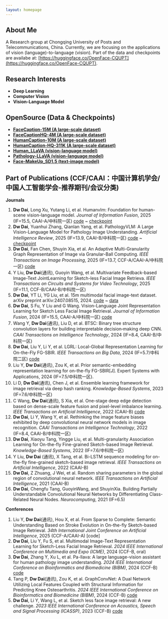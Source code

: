 ```yaml
---
layout: homepage
---
```


## About Me

A Research group at Chongqing University of Posts and Telecommunications, China. Currently, we are focusing on the applications of vision (language)-to-language (vision). Part of the data and checkpoints are availabe at: [https://huggingface.co/OpenFace-CQUPT](https://huggingface.co/OpenFace-CQUPT).


## Research Interests

- **Deep Learning** 
- **Computer Vision**
- **Vision-Language Model** 
  
## OpenSource (Data & Checkpoints)

- **[FaceCaption-15M (A large-scale dataset)](https://huggingface.co/datasets/OpenFace-CQUPT/FaceCaption-15M)**
- **[FaceCaptionHQ-4M (A large-scale dataset)](https://huggingface.co/datasets/OpenFace-CQUPT/FaceCaptionHQ-4M)**
- **[HumanCaption-10M (A large-scale dataset)](https://huggingface.co/datasets/OpenFace-CQUPT/HumanCaption-10M)**
- **[HumanCaption-HQ-311K (A large-scale dataset)](https://huggingface.co/datasets/OpenFace-CQUPT/HumanCaption-HQ-311K)**
- **[Human_LLaVA (vision-language model)](https://huggingface.co/OpenFace-CQUPT/Human_LLaVA)**
- **[Pathology-LLaVA (vision-language model)](https://huggingface.co/OpenFace-CQUPT/Pathology-LLaVA)**
- **[Face-MakeUp_SD1.5 (text-image model)](https://huggingface.co/OpenFace-CQUPT/Face-MakeUp_SD1.5)**
  
## Part of Publications (CCF/CAAI：中国计算机学会/中国人工智能学会-推荐期刊/会议分类)
​**Journals**​
1. ​**Dw Dai**, Long Xu, Yutang Li, et al. Humanvlm: Foundation for human-scene vision-language model. *Journal of Information Fusion*, 2025 (IF=15.5, CAAI-A/中科院一区) [code](https://github.com/ddw2AIGROUP2CQUPT/HumanVLM) ~ [checkpoint](https://huggingface.co/OpenFace-CQUPT/Human_LLaVA)
2. ​**Dw Dai**, Yuanhui Zhang, Qianlan Yang, et al. PathologyVLM: A Large Vision-Language Model for Pathology Image Understanding. *Artificial Intelligence Review*, 2025 (IF=13.9, CAAI-B/中科院一区) [code](https://github.com/ddw2AIGROUP2CQUPT/PA-LLaVA) ~ [checkpoint](https://huggingface.co/OpenFace-CQUPT/Pathology-LLaVA)
3. **Dw Dai**, Fan Chen, Shuyin Xia, et al. An Adaptive Multi-Granularity Graph Representation of Image via Granular-Ball Computing. *IEEE Transactions on Image Processing*, 2025 (IF=13.7, CCF-A/CAAI-A/中科院一区) [code](https://github.com/ddw2AIGROUP2CQUPT/GRIG)
4. Y Liu, **Dw Dai**(通讯), Guoyin Wang, et al. Multivariate Feedback-based Image-Text JointLearning for Sketch-less Facial Image Retrieva. *IEEE Transactions on Circuits and Systems for Video Technology*, 2025 (IF=11.1, CCF-B/CAAI-B/中科院一区)
5. **Dw Dai**, YT Li, YG Liu, et al. 15m multimodal facial image-text dataset. arXiv preprint arXiv:2407.08515, 2024. [code](https://huggingface.co/OpenFace-CQUPT/FLIP) ~ [data](https://huggingface.co/datasets/OpenFace-CQUPT/FaceCaption-15M)
6. ​**Dw Dai**, S Fu, Y Liu and G Wang. Vision-Language Joint Representation Learning for Sketch Less Facial Image Retrieval. *Journal of Information Fusion*, 2024 (IF=15.5, CAAI-A/中科院一区) [code](https://github.com/ddw2AIGROUP2CQUPT/FVLP)  
7. Wang Y, ​**Dw Dai**​(通讯), Liu D, et al. BTSC: Binary tree structure convolution layers for building interpretable decision‐making deep CNN. *CAAI Transactions on Intelligence Technology*, 2024 (IF=8.4, CAAI-B/中科院一区)
8. ​**Dw Dai**, Liu Y, Li Y, et al. LGRL: Local-Global Representation Learning for On-the-Fly FG-SBIR. *IEEE Transactions on Big Data*, 2024 (IF=5.7/中科院二区) [code](https://github.com/ddw2AIGROUP2CQUPT/LGRL)
9. Liu Y, **Dw Dai**(通讯), Zou K, et al. Prior semantic-embedding representation learning for on-the-fly FG-SBIR[J]. Expert Systems with Applications, 2024 (IF=7.5/中科院一区).  
10. Li D, ​**Dw Dai**(通讯)​, Chen J, et al. Ensemble learning framework for image retrieval via deep hash ranking. *Knowledge-Based Systems*, 2023 (IF=7.6/中科院一区)
11. C Wang, **Dw Dai**(通讯), S Xia, et al. One-stage deep edge detection based on dense-scale feature fusion and pixel-level imbalance learning. *IEEE Transactions on Artificial Intelligence*, 2022 (CAAI-B) [code](https://github.com/ddw2AIGROUP2CQUPT/DDF)
12. ​**Dw Dai**, Li Y, Wang Y, et al. Rethinking the image feature biases exhibited by deep convolutional neural network models in image recognition. *CAAI Transactions on Intelligence Technology*, 2022 (IF=8.4, CAAI-B/中科院一区)
13. ​**Dw Dai**, Xiaoyu Tang, Yingge Liu, et al. Multi-granularity Association Learning for On-the-fly Fine-grained Sketch-based Image Retrieval. *Knowledge-Based Systems*, 2022 (IF=7.6/中科院一区)
14. Y Liu, **Dw Dai** (通讯), X Tang, et al. Bi-LSTM sequence modeling for on-the-fly fine-grained sketch-based image retrieval. *IEEE Transactions on Artificial Intelligence*, 2022 (CAAI-B)
15. **Dw Dai**, Z Zhuang, J Wei, et al. Random sharing parameters in the global region of convolutional neural network. *IEEE Transactions on Artificial Intelligence*, 2021 (CAAI-B)
16. ​**Dw Dai**, Chengfu Tang, GuoyinWang, and ShuyinXia. Building Partially Understandable Convolutional Neural Networks by Differentiating Class-Related Neural Nodes. *Neurocomputing*, 2021 (IF=6.5)  

​**Conferences**​
1. ​Liu Y, ​**Dw Dai**(通讯), Hou X, et al. From Sparse to Complete: Semantic Understanding Based on Stroke Evolution in On-the-fly Sketch-based Image Retrieval. *34th International Joint Conference on Artificial Intelligence*, 2025 (CCF-A/CAAI-A) [code]  
2. **Dw Dai**, Liu Y, Fu S, et al. Multimodal Image-Text Representation Learning for Sketch-Less Facial Image Retrieval. *2024 IEEE International Conference on Multimedia and Expo (ICME)*, 2024 (CCF-B, oral) 
3. ​**Dw Dai**, Zhang Y, Xu L, et al. Pa-llava: A large language-vision assistant for human pathology image understanding. *2024 IEEE International Conference on Bioinformatics and Biomedicine (BIBM)*, 2024 (CCF-B) [code](https://github.com/ddw2AIGROUP2CQUPT)  
4. Tang P, ​**Dw Dai**(通讯), Zou K, et al. GraphConvNet: A Dual Network Utilizing Local Features Coupled with Structural Information for Predicting Knee Osteoarthritis. *2024 IEEE International Conference on Bioinformatics and Biomedicine (BIBM)*, 2024 (CCF-B) [code](https://github.com/ddw2AIGROUP2CQUPT/GraphConvNet)
5.  ​**Dw Dai**, Li Y, Wang L, et al. Sketch less face image retrieval: A new challenge. *2023 IEEE International Conference on Acoustics, Speech and Signal Processing (ICASSP)*, 2023 (CCF-B) [code](https://github.com/ddw2AIGROUP2CQUPT/SLFIR) 


